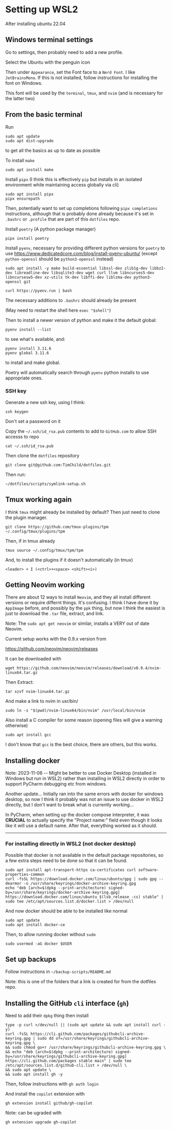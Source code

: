 # Setting up WSL2
After installing ubuntu 22.04


## Windows terminal settings
Go to settings, then probably need to add a new profile.

Select the Ubuntu with the penguin icon

Then under `Appearance`, set the Font face to a `Nerd Font`. I like `JetBrainsMono`. If this is not installed, follow instructions for installing the font on Windows.

This font will be used by the `terminal`, `tmux`, and `nvim` (and is necessary for the latter two)

## From the basic terminal

Run 
```
sudo apt update
sudo apt dist-upgrade
```
to get all the basics as up to date as possible

To install `make`
```
sudo apt install make
```

Install `pipx` (I think this is effectively `pip` but installs in an isolated environment while maintaining access globally via cli)
```
sudo apt install pipx
pipx ensurepath
```

Then, potentially want to set up completions following `pipx completions` instructions, although that is probably done already because it's set in `.bashrc` or `.profile` that are part of this `dotfiles` repo.


Install `poetry` (A python package manager)
```
pipx install poetry
```

Install `pyenv`, necessary for providing different python versions for `poetry` to use
https://www.dedicatedcore.com/blog/install-pyenv-ubuntu/  (except `python-openssl` should be `python3-openssl` instead)

```
sudo apt install -y make build-essential libssl-dev zlib1g-dev libbz2-dev libreadline-dev libsqlite3-dev wget curl llvm libncurses5-dev libncursesw5-dev xz-utils tk-dev libffi-dev liblzma-dev python3-openssl git

curl https://pyenv.run | bash
```
The necessary additions to `.bashrc` should already be present

(May need to restart the shell here `exec "$shell"`)

Then to install a newer version of python and make it the default global:
```
pyenv install --list
```
to see what's available, and:
```
pyenv install 3.11.6
pyenv global 3.11.6
```
to install and make global. 

Poetry will automatically search through `pyenv` python installs to use appropriate ones. 



### SSH key

Generate a new ssh key, using I think:
```
ssh keygen
```
Don't set a password on it

Copy the `~/.ssh/id_rsa.pub` contents to add to `GitHub.com` to allow SSH accesss to repo
```
cat ~/.ssh/id_rsa.pub
```

Then clone the `dotfiles` repository

```
git clone git@github.com:TimChild/dotfiles.git
```

Then run:
```
~/dotfiles/scripts/symlink-setup.sh
```


## Tmux working again
I think `tmux` might already be installed by default? Then just need to clone the plugin manager.

```
git clone https://github.com/tmux-plugins/tpm ~/.config/tmux/plugins/tpm
```

Then, if in tmux already
```
tmux source ~/.config/tmux/tpm/tpm
```

And, to install the plugins if it doesn't automatically (in tmux)
```
<leader> + I (<ctrl>+<space> <shift><i>)
```


## Getting Neovim working

There are about 12 ways to install `Neovim`, and they all install different versions or require differnt things. It's confusing. I think I have done it by `AppImage` before, and possibly by the `ppk` thing, but now I think the easiest is just to download the `.tar` file, extract, and link. 

Note: The `sudo apt get neovim` or similar, installs a VERY out of date Neovim.

Current setup works with the 0.9.x version from

https://github.com/neovim/neovim/releases

It can be downloaded with
```
wget https://github.com/neovim/neovim/releases/download/v0.9.4/nvim-linux64.tar.gz
```

Then Extract: 
```
tar xzvf nvim-linux64.tar.gz
```

And make a link to nvim in usr/bin/
```
sudo ln -s "$(pwd)/nvim-linux64/bin/nvim" /usr/local/bin/nvim
```
 
Also install a C compiler for some reason (opening files will give a warning otherwise)
```
sudo apt install gcc
```

I don't know that `gcc` is the best choice, there are others, but this works. 


## Installing docker

Note: 2023-11-06 -- Might be better to use Docker Desktop (installed in Windows but run in WSL2) rather than installing in WSL2 directly in order to support PyCharm debugging etc from windows.

Another update... Initially ran into the same errors with docker for windows desktop, so now I think it probably was not an issue to use docker in WSL2 directly, but I don't want to break what is currently working... 

In PyCharm, when setting up the docker compose interpreter, it was **CRUCIAL** to actually specify the "Project name:" field even though it looks like it will use a default name. After that, everything worked as it should.


---

### For installing directly in WSL2 (not docker desktop)

Possible that docker is not available in the default package repositories, so a few extra steps need to be done so that it can be found. 

```
sudo apt install apt-transport-https ca-certificates curl software-properties-common
curl -fsSL https://download.docker.com/linux/ubuntu/gpg | sudo gpg --dearmor -o /usr/share/keyrings/docker-archive-keyring.gpg
echo "deb [arch=$(dpkg --print-architecture) signed-by=/usr/share/keyrings/docker-archive-keyring.gpg] https://download.docker.com/linux/ubuntu $(lsb_release -cs) stable" | sudo tee /etc/apt/sources.list.d/docker.list > /dev/null
```
And now docker should be able to be installed like normal

```
sudo apt update
sudo apt install docker-ce
```

Then, to allow running docker without `sudo`
```
sudo usermod -aG docker $USER
```


## Set up backups
Follow instructions in `~/backup-scripts/README.md`

Note: this is one of the folders that a link is created for from the dotfiles repo. 


## Installing the GitHub `cli` interface (`gh`)

Need to add their `dpkg` thing then install
```
type -p curl >/dev/null || (sudo apt update && sudo apt install curl -y)
curl -fsSL https://cli.github.com/packages/githubcli-archive-keyring.gpg | sudo dd of=/usr/share/keyrings/githubcli-archive-keyring.gpg \
&& sudo chmod go+r /usr/share/keyrings/githubcli-archive-keyring.gpg \
&& echo "deb [arch=$(dpkg --print-architecture) signed-by=/usr/share/keyrings/githubcli-archive-keyring.gpg] https://cli.github.com/packages stable main" | sudo tee /etc/apt/sources.list.d/github-cli.list > /dev/null \
&& sudo apt update \
&& sudo apt install gh -y
```
Then, follow instructions with 
`gh auth login`

And install the `copilot` extension with
```
gh extension install github/gh-copilot
```

Note: can be ugraded with 
```
gh extension upgrade gh-copilot
```


